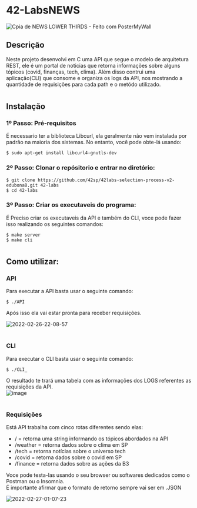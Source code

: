 # 42-LabsNEWS

![Cpia de NEWS LOWER THIRDS - Feito com PosterMyWall](https://user-images.githubusercontent.com/87132928/155868696-7dd870d3-6d6f-41d4-a067-4a0ba9f51c2c.jpg)


## Descrição

   Neste projeto desenvolvi em C uma API que segue o modelo de arquitetura REST, ele é um portal de noticias que retorna informações sobre alguns tópicos (covid, finanças, tech, clima). Além disso contrui uma aplicação(CLI) que consome e organiza os logs da API, nos mostrando a quantidade de requisições para cada path e o metódo utilizado.

<h1></h1>

## Instalação

### 1º Passo: Pré-requisitos 
É necessario ter a biblioteca Libcurl, ela geralmente não vem instalada por padrão na maioria dos sistemas. No entanto, você pode obte-lá usando:
```
$ sudo apt-get install libcurl4-gnutls-dev
```

### 2º Passo: Clonar o repósitorio e entrar no diretório:

```
$ git clone https://github.com/42sp/42labs-selection-process-v2-edubona8.git 42-labs
$ cd 42-labs
```
### 3º Passo: Criar os executaveis do programa:
É Preciso criar os executaveis da API e também do CLI, voce pode fazer isso realizando os seguintes comandos:

```
$ make server
$ make cli
```

<h1></h1>

## Como utilizar:

### API

Para executar a API basta usar o seguinte comando: 

```
$ ./API
```
Após isso ela vai estar pronta para receber requisições.

![2022-02-26-22-08-57](https://user-images.githubusercontent.com/87132928/155864552-726b1f98-6ac3-44bc-9b55-26e00528862a.gif)
<br>
<br>
### CLI

Para executar o CLI basta usar o seguinte comando: 
```
$ ./CLI_
```
O resultado te trará uma tabela com as informações dos LOGS referentes as requisições da API.
<br>
![image](https://user-images.githubusercontent.com/87132928/155869476-d3654c0c-f9d1-4457-8ec4-e0df34a36918.png)
<br>
<br>
### Requisições

Está API trabalha com cinco rotas diferentes sendo elas:
* / = retorna uma string informando os tópicos abordados na API
* /weather = retorna dados sobre o clima em SP
* /tech = retorna notícias sobre o universo tech
* /covid = retorna dados sobre o covid em SP
* /finance = retorna dados sobre as ações da B3 

Voce pode testa-las usando o seu browser ou softwares dedicados como o Postman ou o Insomnia.
<br>
É importante afirmar que o formato de retorno sempre vai ser em .JSON
  
![2022-02-27-01-07-23](https://user-images.githubusercontent.com/87132928/155867981-ec21c21d-9627-4710-9404-576aaa6dcbc8.gif)



